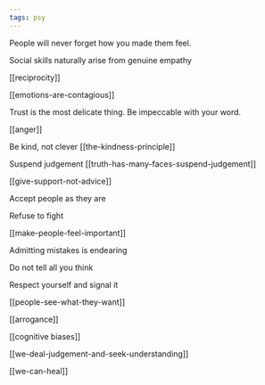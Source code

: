 ```yaml
---
tags: psy 
---
```


People will never forget how you made them feel.

Social skills naturally arise from genuine empathy 

[[reciprocity]]

[[emotions-are-contagious]]

Trust is the most delicate thing. Be impeccable with your word.

[[anger]]

Be kind, not clever [[the-kindness-principle]]

Suspend judgement [[truth-has-many-faces-suspend-judgement]]

[[give-support-not-advice]]

Accept people as they are 

Refuse to fight 

[[make-people-feel-important]]

Admitting mistakes is endearing 

Do not tell all you think 

Respect yourself and signal it 

[[people-see-what-they-want]]

[[arrogance]]

[[cognitive biases]]

[[we-deal-judgement-and-seek-understanding]]

[[we-can-heal]]
